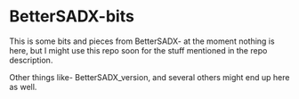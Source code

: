 # BetterSADX-bits

This is some bits and pieces from BetterSADX- at the moment nothing is here, but I might use this repo soon for the stuff mentioned in the repo description.

Other things like- BetterSADX_version, and several others might end up here as well.
